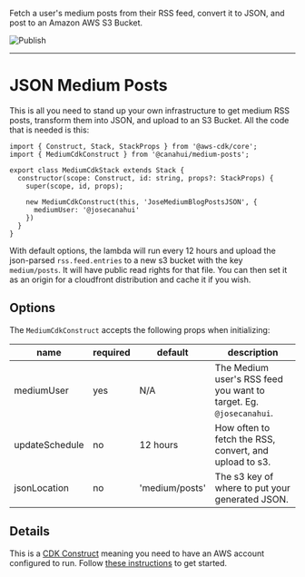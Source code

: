 Fetch a user's medium posts from their RSS feed, convert it to JSON, and post to an Amazon AWS S3 Bucket.

![Publish](https://github.com/Josecc/medium-posts/workflows/Publish/badge.svg)

---

# JSON Medium Posts

This is all you need to stand up your own infrastructure to get medium RSS posts, transform them into JSON, and upload to an S3 Bucket. All the code that is needed is this:

```
import { Construct, Stack, StackProps } from '@aws-cdk/core';
import { MediumCdkConstruct } from '@canahui/medium-posts';

export class MediumCdkStack extends Stack {
  constructor(scope: Construct, id: string, props?: StackProps) {
    super(scope, id, props);

    new MediumCdkConstruct(this, 'JoseMediumBlogPostsJSON', {
      mediumUser: '@josecanahui'
    })
  }
}
```

With default options, the lambda will run every 12 hours and upload the json-parsed `rss.feed.entries` to a new s3 bucket with the key `medium/posts`. It will have public read rights for that file. You can then set it as an origin for a cloudfront distribution and cache it if you wish. 

## Options

The `MediumCdkConstruct` accepts the following props when initializing:

| name | required | default | description |
|---|---|---|---|
| mediumUser | yes | N/A | The Medium user's RSS feed you want to target. Eg. `@josecanahui`. |
| updateSchedule | no | 12 hours | How often to fetch the RSS, convert, and upload to s3. |
| jsonLocation | no | 'medium/posts' | The s3 key of where to put your generated JSON. |

## Details

This is a [CDK Construct](https://docs.aws.amazon.com/cdk/latest/guide/constructs.html) meaning you need to have an AWS account configured to run. Follow [these instructions](https://docs.aws.amazon.com/cdk/latest/guide/hello_world.html) to get started.